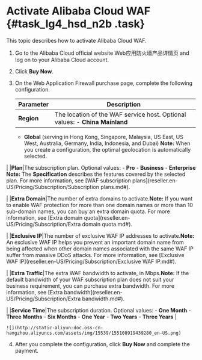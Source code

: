 # Activate Alibaba Cloud WAF {#task_lg4_hsd_n2b .task}

This topic describes how to activate Alibaba Cloud WAF.

1.  Go to the Alibaba Cloud official website Web应用防火墙产品详情页 and log on to your Alibaba Cloud account. 
2.  Click **Buy Now**. 
3.  On the Web Application Firewall purchase page, complete the following configuration. 

    |Parameter|Description|
    |---------|-----------|
    |**Region**|The location of the WAF service host. Optional values:    -   **China Mainland**
    -   **Global** \(serving in Hong Kong, Singapore, Malaysia, US East, US West, Australia, Germany, India, Indonesia, and Dubai\)
**Note:** When you create a configuration, the optimal geolocation is automatically selected.

|
    |**Plan**|The subscription plan. Optional values:    -   **Pro**
    -   **Business**
    -   **Enterprise**
**Note:** The **Specification** describes the features covered by the selected plan. For more information, see [WAF subscription plans](reseller.en-US/Pricing/Subscription/Subscription plans.md#).

|
    |**Extra Domain**|The number of extra domains to activate.**Note:** If you want to enable WAF protection for more than one domain names or more than 10 sub-domain names, you can buy an extra domain quota. For more information, see [Extra domain quota](reseller.en-US/Pricing/Subscription/Extra domain quota.md#).

|
    |**Exclusive IP**|The number of exclusive WAF IP addresses to activate.**Note:** An exclusive WAF IP helps you prevent an important domain name from being affected when other domain names associated with the same WAF IP suffer from massive DDoS attacks. For more information, see [Exclusive WAF IP](reseller.en-US/Pricing/Subscription/Exclusive WAF IP.md#).

|
    |**Extra Traffic**|The extra WAF bandwidth to activate, in Mbps.**Note:** If the default bandwidth of your WAF subscription plan does not suit your business requirement, you can purchase extra bandwidth. For more information, see [Extra bandwidth](reseller.en-US/Pricing/Subscription/Extra bandwidth.md#).

|
    |**Service Time**|The subscription duration. Optional values:    -   **One Month**
    -   **Three Months**
    -   **Six Months**
    -   **One Year**
    -   **Two Years**
    -   **Three Years**
|

    ![](http://static-aliyun-doc.oss-cn-hangzhou.aliyuncs.com/assets/img/15539/155108919439280_en-US.png)

4.  After you complete the configuration, click **Buy Now** and complete the payment. 

